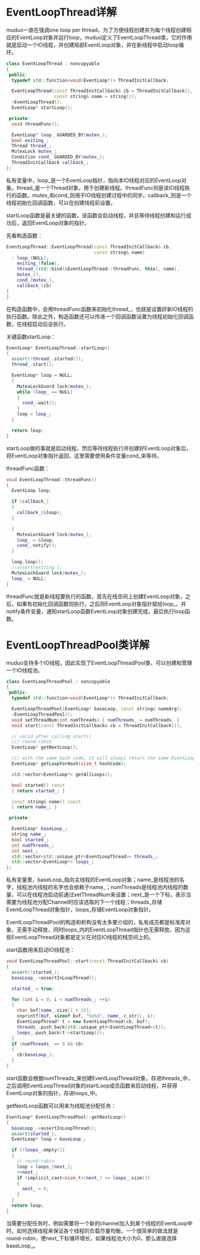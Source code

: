 # EventLoopThread详解
muduo一直在强调one loop per thread，为了方便线程创建并为每个线程创建相应的EventLoop对象并运行loop，muduo定义了EventLoopThread类，它的作用就是启动一个IO线程，并创建局部EventLoop对象，并在新线程中启动loop循环。
```cpp
class EventLoopThread : noncopyable
{
 public:
  typedef std::function<void(EventLoop*)> ThreadInitCallback;

  EventLoopThread(const ThreadInitCallback& cb = ThreadInitCallback(),
                  const string& name = string());
  ~EventLoopThread();
  EventLoop* startLoop();

 private:
  void threadFunc();

  EventLoop* loop_ GUARDED_BY(mutex_);
  bool exiting_;
  Thread thread_;
  MutexLock mutex_;
  Condition cond_ GUARDED_BY(mutex_);
  ThreadInitCallback callback_;
};
```
私有变量中，loop_是一个EventLoop指针，指向本IO线程对应的EventLoop对象。thread_是一个Thread对象，用于创建新线程。threadFunc则是该IO线程执行的函数。mutex_和cond_则用于IO线程创建过程中的同步。callback_则是一个线程初始化回调函数，可以在创建线程前设置。

startLoop函数是最关键的函数，该函数会启动线程，并且等待线程创建和运行成功后，返回EventLoop对象的指针。

先看构造函数：
```cpp
EventLoopThread::EventLoopThread(const ThreadInitCallback& cb,
                                 const string& name)
  : loop_(NULL),
    exiting_(false),
    thread_(std::bind(&EventLoopThread::threadFunc, this), name),
    mutex_(),
    cond_(mutex_),
    callback_(cb)
{
}
```
在构造函数中，会用threadFunc函数来初始化thread_，也就是设置好新IO线程的执行函数。除此之外，构造函数还可以传递一个回调函数设置为线程初始化回调函数，在线程启动后会执行。

关键函数startLoop：
```cpp
EventLoop* EventLoopThread::startLoop()
{
  assert(!thread_.started());
  thread_.start();

  EventLoop* loop = NULL;
  {
    MutexLockGuard lock(mutex_);
    while (loop_ == NULL)
    {
      cond_.wait();
    }
    loop = loop_;
  }

  return loop;
}
```
startLoop做的事就是启动线程，然后等待线程执行并创建好EventLoop对象后，将EventLoop对象指针返回，这里需要使用条件变量cond_来等待。

threadFunc函数：
```cpp
void EventLoopThread::threadFunc()
{
  EventLoop loop;

  if (callback_)
  {
    callback_(&loop);
  }

  {
    MutexLockGuard lock(mutex_);
    loop_ = &loop;
    cond_.notify();
  }

  loop.loop();
  //assert(exiting_);
  MutexLockGuard lock(mutex_);
  loop_ = NULL;
}
```
threadFunc就是新线程要执行的函数，首先在栈空间上创建EventLoop对象，之后，如果有初始化回调函数则执行，之后将EventLoop对象指针赋给loop_，并notify条件变量，通知startLoop函数EventLoop对象创建完成，最后执行loop函数。

# EventLoopThreadPool类详解
muduo支持多个IO线程，因此实现了EventLoopThreadPool类，可以创建和管理一个IO线程池。
```cpp
class EventLoopThreadPool : noncopyable
{
 public:
  typedef std::function<void(EventLoop*)> ThreadInitCallback;

  EventLoopThreadPool(EventLoop* baseLoop, const string& nameArg);
  ~EventLoopThreadPool();
  void setThreadNum(int numThreads) { numThreads_ = numThreads; }
  void start(const ThreadInitCallback& cb = ThreadInitCallback());

  // valid after calling start()
  /// round-robin
  EventLoop* getNextLoop();

  /// with the same hash code, it will always return the same EventLoop
  EventLoop* getLoopForHash(size_t hashCode);

  std::vector<EventLoop*> getAllLoops();

  bool started() const
  { return started_; }

  const string& name() const
  { return name_; }

 private:

  EventLoop* baseLoop_;
  string name_;
  bool started_;
  int numThreads_;
  int next_;
  std::vector<std::unique_ptr<EventLoopThread>> threads_;
  std::vector<EventLoop*> loops_;
};
```
私有变量里，baseLoop_指向主线程的EventLoop对象；name_是线程池的名字，线程池内线程的名字也会依赖于name_；numThreads是线程池内线程的数量，可以在线程池启动前通过setThreadNum来设置；next_是一个下标，表示当需要为线程池分配Channel时应该选取的下一个线程；threads_存储EventLoopThread对象指针，loops_存储EventLoop对象指针。

EventLoopThreadPool的构造和析构没有太多要介绍的，私有成员都是标准库对象，无需手动释放，同时loops_内的EventLoopThread指针也无需释放，因为这些EventLoopThread对象都是定义在对应IO线程的栈空间上的。

start函数用来启动IO线程池：
```cpp
void EventLoopThreadPool::start(const ThreadInitCallback& cb)
{
  assert(!started_);
  baseLoop_->assertInLoopThread();

  started_ = true;

  for (int i = 0; i < numThreads_; ++i)
  {
    char buf[name_.size() + 32];
    snprintf(buf, sizeof buf, "%s%d", name_.c_str(), i);
    EventLoopThread* t = new EventLoopThread(cb, buf);
    threads_.push_back(std::unique_ptr<EventLoopThread>(t));
    loops_.push_back(t->startLoop());
  }
  if (numThreads_ == 0 && cb)
  {
    cb(baseLoop_);
  }
}
```
start函数会根据numThreads_来创建EventLoopThread对象，存进threads_中，之后调用EventLoopThread对象的startLoop成员函数来启动线程，并获得EventLoop对象的指针，存进loops_中。

getNextLoop函数可以用来为线程池分配任务：
```cpp
EventLoop* EventLoopThreadPool::getNextLoop()
{
  baseLoop_->assertInLoopThread();
  assert(started_);
  EventLoop* loop = baseLoop_;

  if (!loops_.empty())
  {
    // round-robin
    loop = loops_[next_];
    ++next_;
    if (implicit_cast<size_t>(next_) >= loops_.size())
    {
      next_ = 0;
    }
  }
  return loop;
}
```
当需要分配任务时，例如需要将一个新的channel加入到某个线程的EventLoop中时，如何选择线程来保证各个线程的负载尽量均衡。一个很简单的做法就是round-robin，使next_下标循环增长，如果线程池大小为0，那么直接选择baseLoop_。

